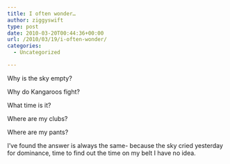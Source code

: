 ```yaml
---
title: I often wonder…
author: ziggyswift
type: post
date: 2010-03-20T00:44:36+00:00
url: /2010/03/19/i-often-wonder/
categories:
  - Uncategorized

---
```

Why is the sky empty?

Why do Kangaroos fight?

What time is it?

Where are my clubs?

Where are my pants?

I&#8217;ve found the answer is always the same- because the sky cried yesterday for dominance, time to find out the time on my belt I have no idea.
